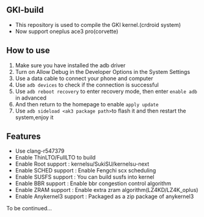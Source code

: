 ## GKI-build

- This repository is used to compile the GKI kernel.(crdroid system)
- Now support oneplus ace3 pro(corvette)

## How to use

1. Make sure you have installed the adb driver
2. Turn on Allow Debug in the Developer Options in the System Settings
3. Use a data cable to connect your phone and computer
4. Use ``adb devices`` to check if the connection is successful
5. Use ``adb reboot recovery`` to enter recovery mode, then enter ``enable adb`` in advanced
6. And then return to the homepage to enable ``apply update``
7. Use ``adb sideload <ak3 package path>``to flash it and then restart the system,enjoy it

## Features

- Use clang-r547379
- Enable ThinLTO/FullLTO to build
- Enable Root support : kernelsu/SukiSU/kernelsu-next
- Enable SCHED support : Enable Fengchi scx scheduling
- Enable SUSFS support : You can build susfs into kernel
- Enable BBR support : Enable bbr congestion control algorithm
- Enable ZRAM support : Enable extra zram algorithm(LZ4KD/LZ4K_oplus)
- Enable Anykernel3 support : Packaged as a zip package of anykernel3

To be continued...
 
